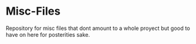 # Misc-Files
Repository for misc files that dont amount to a whole proyect but good to have on here for posterities sake.
